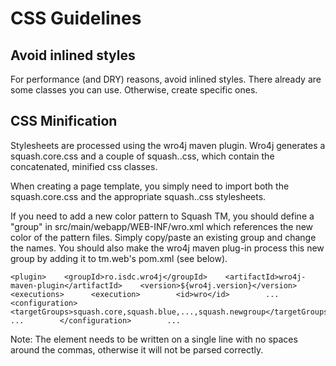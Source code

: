 # CSS Guidelines

## Avoid inlined styles

For performance (and DRY) reasons, avoid inlined styles. There already are some classes you can use. Otherwise, create specific ones.

## CSS Minification

Stylesheets are processed using the wro4j maven plugin. Wro4j generates a squash.core.css and a couple of squash.<color>.css, which contain the concatenated, minified css classes.

When creating a page template, you simply need to import both the squash.core.css and the appropriate squash.<color>.css stylesheets.

If you need to add a new color pattern to Squash TM, you should define a "group" in src/main/webapp/WEB-INF/wro.xml which references the new color of the pattern files. Simply copy/paste an existing group and change the names. You should also make the wro4j maven plug-in process this new group by adding it to tm.web's pom.xml (see below).

    <plugin>    <groupId>ro.isdc.wro4j</groupId>    <artifactId>wro4j-maven-plugin</artifactId>    <version>${wro4j.version}</version>    <executions>      <execution>        <id>wro</id>        ...        <configuration>          <targetGroups>squash.core,squash.blue,...,squash.newgroup</targetGroups>          ...        </configuration>        ...

Note: The <targetGroup> element needs to be written on a single line with no spaces around the commas, otherwise it will not be parsed correctly.